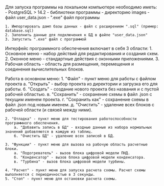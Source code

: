 Для запуска программы на локальном компьютере необходимо иметь:
	- PostgreSQL > 14.2
	- библиотеки программы
	- директорию images
	- файл user_data.json
	- ".exe" файл программы 
	
	1. Импортировать дамп базы данных - файл с расширением ".sql" (пример: database.sql)
	2. Заполнить данные для подключения к БД в файле "user_data.json"
	3. Запустить ".exe" файл с программой
	
Интерфейс программного обеспечения включает в себя 3 области:
	1. Основное меню - набор действий для редактирования и создания схем.
	2. Оконное меню - стандартные действия с оконными приложениями.
	3. Рабочая область - область для размещения, перемещения и соединения вычислительных блоков.

Работа в основном меню:
	1. "Файл" - пункт меню для работы с файлом проекта
		а. "Открыть" - выбор проекта из директории и загрузка его для работы.
		б. "Создать" - создание нового проекта без названия и с пустой рабочей областью.
		в. "Сохранить" - сохранение схемы в файл .json с текущим именем проекта.
		г. "Сохранить как" - сохранение схемы в файл .json под новым именем.
		д. "Очистить" - удаление всех блоков с рабочей области (и связей между ними).

	2. "Отладка" - пункт меню для тестирования работоспособности программного обеспечения.
		а. "Добавить запись в БД" - входные данные из набора нормальных значений добавляются в каждую из таблиц.
		б. "Очистить БД" - удаление всех записей в БД.
	
	3. "Функции" - пункт меню для вызова на рабочую область расчетные блоки.
		а. "Подогреватель" - вызов блока цифровой модели ПНД.
		б. "Конденсатор" - вызов блока цифровой модели конденсатора.
		в. "Турбина" - вызов блока цифровой модели турбины.
		
	4. "Расчет" - пункт меню для запуска расчета схемы. Расчет схемы выполняется с периодичностью в 3 секунды.
	5. "Стоп" - пункт меню для остановки расчета схемы.
	
	